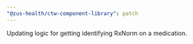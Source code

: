 ```yaml
---
"@zus-health/ctw-component-library": patch
---
```


Updating logic for getting identifying RxNorm on a medication.
